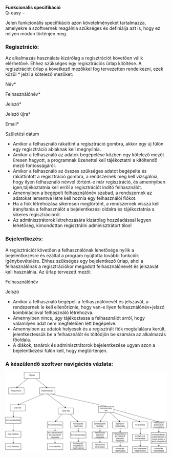 <b>Funkcionális specifikáció</b>
<br />
Q-easy – <p></p>

Jelen funkcionális specifikáció azon követelményeket tartalmazza, amelyekre
a szoftvernek reagálnia szükséges és definiálja azt is, hogy ez milyen
módon történjen meg.

<h3><b>Regisztráció:</b></h3>
Az alkalmazás használata kizárólag a regisztrációt követően válik elérhetővé.
Ehhez szükséges egy regisztrációs űrlap kitöltése. A regisztrációt űrlap
a következő mezőkkel fog tervezetten rendelkezni, ezek közül * jelzi a kötelező
mezőket:

Név*

Felhasználónév*

Jelszó*

Jelszó újra*

Email*

Születési dátum

* Amikor a felhasználó rákattint a regisztráció gombra, akkor egy új fülön
egy regisztráció ablaknak kell megnyílnia.
* Amikor a felhasználó az adatok begépelése közben egy kötelező mezőt üresen
hagyott, a programnak üzenettel kell tájékoztatni a kitöltendő mező fontosságáról.
* Amikor a felhasználó az összes szükséges adatot begépelte és rákattintott a
regisztráció gombra, a rendszernek meg kell vizsgálnia, hogy ilyen felhasználó
névvel történt-e már regisztráció, és amennyiben igen,tájékoztatnia kell erről
a regisztrációt indító felhasználót.
* Amennyiben a begépelt felhasználónév szabad, a rendszernek az adatokat lementve
létre kell hoznia egy felhasználói fiókot.
* Ha a fiók létrehozása sikeresen megtörtént, a rendszernek vissza kell irányítania
a felhasználót a bejelentkezési oldalra és tájékoztatnia a sikeres regisztrációról.
* Az adminisztrátorok létrehozására kizárólag hozzáadással legyen lehetőség, kimondottan
regisztrálni adminisztrátort tilos!

<h3><b>Bejelentkezés:</b></h3>
A regisztrációt követően a felhasználónak lehetősége nyílik a bejelentkezésre
és ezáltal a program nyújtotta további funkciók igénybevételére. Ehhez szükséges
egy bejelentkező űrlap, ahol a felhasználónak a regisztrációkor megadott
felhasználónevét és jelszavát kell használnia. Az űrlap tervezett mezői:

Felhasználónév

Jelszó

* Amikor a felhasználó begépeli a felhasználónevét és jelszavát, a rendszernek
le kell ellenőriznie, hogy van-e ilyen felhasználónév+jelszó kombinációval
felhasználó létrehozva.
* Amennyiben nincs, úgy tájékoztassa a felhasználót arról, hogy valamilyen adat
nem megfelelően lett begépelve.
* Amennyiben az adatok helyesek és a regisztrált fiók megtalálásra került,
jelentkeztessük be a felhasználót és töltődjön be számára az alkalmazás főoldala.
* A diákok, tanárok és adminisztrátorok bejelentkezése ugyan azon a bejelentkezési
fülön kell, hogy megtörténjen.


<h3><b>A készülendő szoftver navigációs vázlata:</b></h3>


![Navigációs vázlat](./Diagramms/navigacios_vazlat.png)